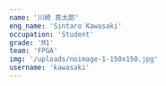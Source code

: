 ```yaml
---
name: '川崎 真太郎'
eng_name: 'Sintaro Kawasaki'
occupation: 'Student'
grade: 'M1'
team: 'FPGA'
img: '/uploads/noimage-1-150x150.jpg'
username: 'kawasaki'
---
```

